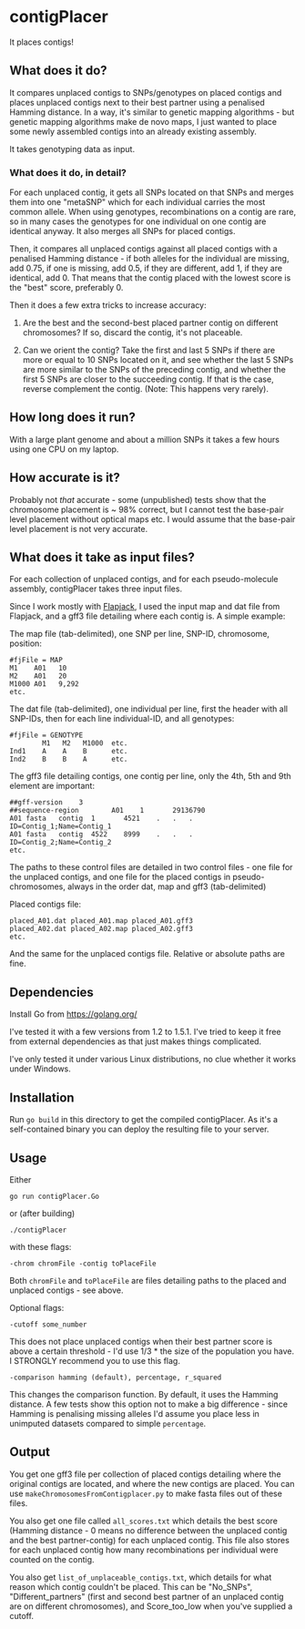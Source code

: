# contigPlacer

It places contigs!

## What does it do?

It compares unplaced contigs to SNPs/genotypes on placed contigs and places unplaced contigs next to their best partner using a penalised Hamming distance. In a way, it's similar to genetic mapping algorithms - but genetic mapping algorithms make de novo maps, I just wanted to place some newly assembled contigs into an already existing assembly.

It takes genotyping data as input.

### What does it do, in detail?

For each unplaced contig, it gets all SNPs located on that SNPs and merges them into one "metaSNP" which for each individual carries the most common allele. When using genotypes, recombinations on a contig are rare, so in many cases the genotypes for one individual on one contig are identical anyway. It also merges all SNPs for placed contigs.

Then, it compares all unplaced contigs against all placed contigs with a penalised Hamming distance - if both alleles for the individual are missing, add 0.75, if one is missing, add 0.5, if they are different, add 1, if they are identical, add 0. That means that the contig placed with the lowest score is the "best" score, preferably 0.

Then it does a few extra tricks to increase accuracy:

1. Are the best and the second-best placed partner contig on different chromosomes? If so, discard the contig, it's not placeable.

2. Can we orient the contig? Take the first and last 5 SNPs if there are more or equal to 10 SNPs located on it, and see whether the last 5 SNPs are more similar to the SNPs of the preceding contig, and whether the first 5 SNPs are closer to the succeeding contig. If that is the case, reverse complement the contig. (Note: This happens very rarely).

## How long does it run?

With a large plant genome and about a million SNPs it takes a few hours using one CPU on my laptop.

## How accurate is it?

Probably not *that* accurate - some (unpublished) tests show that the chromosome placement is ~ 98% correct, but I cannot test the base-pair level placement without optical maps etc. I would assume that the base-pair level placement is not very accurate.

## What does it take as input files?

For each collection of unplaced contigs, and for each pseudo-molecule assembly, contigPlacer takes three input files.

Since I work mostly with [Flapjack](https://ics.hutton.ac.uk/flapjack/), I used the input map and dat file from Flapjack, and a gff3 file detailing where each contig is. A simple example:

The map file (tab-delimited), one SNP per line, SNP-ID, chromosome, position:

```
#fjFile = MAP
M1    A01   10
M2    A01   20
M1000 A01   9,292
etc.
```

The dat file (tab-delimited), one individual per line, first the header with all SNP-IDs, then for each line individual-ID, and all genotypes:

```
#fjFile = GENOTYPE
        M1   M2   M1000  etc.
Ind1    A    A    B      etc.
Ind2    B    B    A      etc.
```

The gff3 file detailing contigs, one contig per line, only the 4th, 5th and 9th element are important:

```
##gff-version    3
##sequence-region        A01    1       29136790
A01 fasta   contig  1       4521    .   .   .   ID=Contig_1;Name=Contig_1
A01 fasta   contig  4522    8999    .   .   .   ID=Contig_2;Name=Contig_2
etc.
```

The paths to these control files are detailed in two control files - one file for the unplaced contigs, and one file for the placed contigs in pseudo-chromosomes, always in the order dat, map and gff3 (tab-delimited)

Placed contigs file:

```
placed_A01.dat placed_A01.map placed_A01.gff3
placed_A02.dat placed_A02.map placed_A02.gff3
etc.
```

And the same for the unplaced contigs file. Relative or absolute paths are fine.

## Dependencies

Install Go from https://golang.org/

I've tested it with a few versions from 1.2 to 1.5.1. I've tried to keep it free from external dependencies as that just makes things complicated.

I've only tested it under various Linux distributions, no clue whether it works under Windows.

## Installation

Run `go build` in this directory to get the compiled contigPlacer. As it's a self-contained binary you can deploy the resulting file to your server.

## Usage

Either

    go run contigPlacer.Go

or (after building)

    ./contigPlacer

with these flags:

    -chrom chromFile -contig toPlaceFile

Both `chromFile` and `toPlaceFile` are files detailing paths to the placed and unplaced contigs - see above.

Optional flags:

    -cutoff some_number 

This does not place unplaced contigs when their best partner score is above a certain threshold - I'd use 1/3 * the size of the population you have. I STRONGLY recommend you to use this flag.

    -comparison hamming (default), percentage, r_squared

This changes the comparison function. By default, it uses the Hamming distance. A few tests show this option not to make a big difference - since Hamming is penalising missing alleles I'd assume you place less in unimputed datasets compared to simple `percentage`.

## Output

You get one gff3 file per collection of placed contigs detailing where the original contigs are located, and where the new contigs are placed. You can use `makeChromosomesFromContigplacer.py` to make fasta files out of these files.

You also get one file called `all_scores.txt` which details the best score (Hamming distance - 0 means no difference between the unplaced contig and the best partner-contig) for each unplaced contig. This file also stores for each unplaced contig how many recombinations per individual were counted on the contig.

You also get `list_of_unplaceable_contigs.txt`, which details for what reason which contig couldn't be placed. This can be "No\_SNPs", "Different\_partners" (first and second best partner of an unplaced contig are on different chromosomes), and Score\_too\_low when you've supplied a cutoff.
